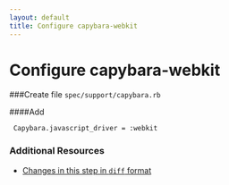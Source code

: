 ```yaml
---
layout: default
title: Configure capybara-webkit
---
```


<h1 id="main">Configure capybara-webkit</h1>

###Create file `spec/support/capybara.rb`

####Add
```
 Capybara.javascript_driver = :webkit
```



### Additional Resources

* [Changes in this step in `diff` format](https://github.com/software-academy/rails_getting_started_bdd/commit/210024b8462e008332918acac0b1459fdcadffae)

